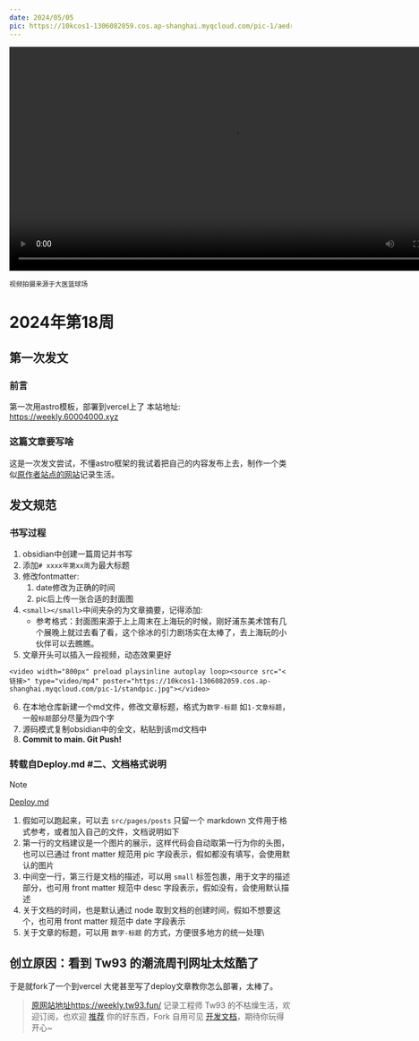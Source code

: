 ```yaml
---
date: 2024/05/05
pic: https://10kcos1-1306082059.cos.ap-shanghai.myqcloud.com/pic-1/aedrian-I6PXPhsMfN4-unsplash.jpg
---
```


<video width="800px" preload playsinline autoplay loop><source src="https://vip.123pan.cn/1825634045/Share/database/%E8%A7%86%E9%A2%91%E6%96%87%E4%BB%B6/2024%E6%98%A5/VID_20240424_191041.mp4" type="video/mp4" poster="https://gw.alipayobjects.com/zos/k/cu/171.jpg"></video>

<small>视频拍摄来源于大医篮球场</small>

# 2024年第18周

## 第一次发文
### 前言
第一次用astro模板，部署到vercel上了
本站地址: https://weekly.60004000.xyz
### 这篇文章要写啥
这是一次发文尝试，不懂astro框架的我试着把自己的内容发布上去，制作一个类似[原作者站点的网站](https://weekly.tw93.fun/)记录生活。

## 发文规范

### 书写过程
1. obsidian中创建一篇周记并书写
2. 添加`# xxxx年第xx周`为最大标题
3. 修改fontmatter:
	1. date修改为正确的时间
	2. pic后上传一张合适的封面图
4. `<small></small>`中间夹杂的为文章摘要，记得添加:
	- 参考格式：封面图来源于上上周末在上海玩的时候，刚好浦东美术馆有几个展晚上就过去看了看，这个徐冰的引力剧场实在太棒了，去上海玩的小伙伴可以去瞧瞧。
5. 文章开头可以插入一段视频，动态效果更好
```
<video width="800px" preload playsinline autoplay loop><source src="<链接>" type="video/mp4" poster="https://10kcos1-1306082059.cos.ap-shanghai.myqcloud.com/pic-1/standpic.jpg"></video>
```
6. 在本地仓库新建一个md文件，修改文章标题，格式为`数字-标题` 如`1-文章标题`，一般`标题`部分尽量为四个字
7. 源码模式复制obsidian中的全文，粘贴到该md文档中
8. **Commit to main. Git Push!**


### 转载自Deploy.md \#二、文档格式说明
> [!NOTE]
> [Deploy.md](https://github.com/tw93/weekly/blob/main/Deploy.md#%E4%BA%8C%E6%96%87%E6%A1%A3%E6%A0%BC%E5%BC%8F%E8%AF%B4%E6%98%8E)
> 1. 假如可以跑起来，可以去 `src/pages/posts` 只留一个 markdown 文件用于格式参考，或者加入自己的文件，文档说明如下
> 2. 第一行的文档建议是一个图片的展示，这样代码会自动取第一行为你的头图，也可以已通过 front matter 规范用 pic 字段表示，假如都没有填写，会使用默认的图片
> 3. 中间空一行，第三行是文档的描述，可以用 `small` 标签包裹，用于文字的描述部分，也可用 front matter 规范中 desc 字段表示，假如没有，会使用默认描述
> 4. 关于文档的时间，也是默认通过 node 取到文档的创建时间，假如不想要这个，也可用 front matter 规范中 date 字段表示
> 5. 关于文章的标题，可以用 `数字-标题` 的方式，方便很多地方的统一处理\

## 创立原因：看到 Tw93 的潮流周刊网址太炫酷了
于是就fork了一个到vercel
大佬甚至写了deploy文章教你怎么部署，太棒了。

> [原网站地址https://weekly.tw93.fun/](https://weekly.tw93.fun/)
> 记录工程师 Tw93 的不枯燥生活，欢迎订阅，也欢迎 [推荐](https://github.com/tw93/weekly/discussions/22) 你的好东西，Fork 自用可见 [开发文档](https://github.com/tw93/weekly/blob/main/Deploy.md)，期待你玩得开心~

